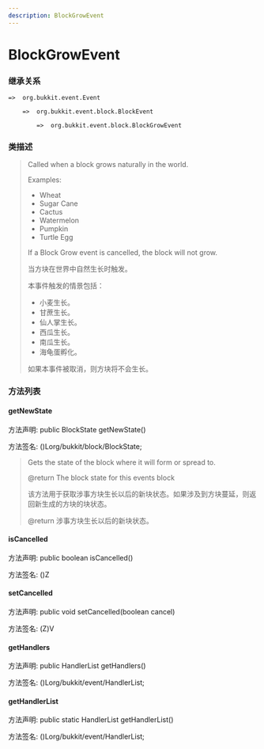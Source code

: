 ```yaml
---
description: BlockGrowEvent
---
```


# BlockGrowEvent

### 继承关系

    =>  org.bukkit.event.Event

        =>  org.bukkit.event.block.BlockEvent

            =>  org.bukkit.event.block.BlockGrowEvent

### 类描述

> Called when a block grows naturally in the world.
>
> <p>
>
> Examples:
>
> <ul>
>
> <li>Wheat
>
> <li>Sugar Cane
>
> <li>Cactus
>
> <li>Watermelon
>
> <li>Pumpkin
>
> <li>Turtle Egg
>
> </ul>
>
> <p>
>
> If a Block Grow event is cancelled, the block will not grow.
>
> 当方块在世界中自然生长时触发。
>
> 本事件触发的情景包括：
>
> <ul>
>
> <li>小麦生长。
>
> <li>甘蔗生长。
>
> <li>仙人掌生长。
>
> <li>西瓜生长。
>
> <li>南瓜生长。
>
> <li>海龟蛋孵化。
>
> </ul>
>
> 如果本事件被取消，则方块将不会生长。

### 方法列表

#### getNewState

方法声明: public BlockState getNewState()

方法签名: ()Lorg/bukkit/block/BlockState;

> Gets the state of the block where it will form or spread to.
>
> @return The block state for this events block
>
> 该方法用于获取涉事方块生长以后的新块状态。如果涉及到方块蔓延，则返回新生成的方块的块状态。
>
> @return 涉事方块生长以后的新块状态。

#### isCancelled

方法声明: public boolean isCancelled()

方法签名: ()Z

#### setCancelled

方法声明: public void setCancelled(boolean cancel)

方法签名: (Z)V

#### getHandlers

方法声明: public HandlerList getHandlers()

方法签名: ()Lorg/bukkit/event/HandlerList;

#### getHandlerList

方法声明: public static HandlerList getHandlerList()

方法签名: ()Lorg/bukkit/event/HandlerList;